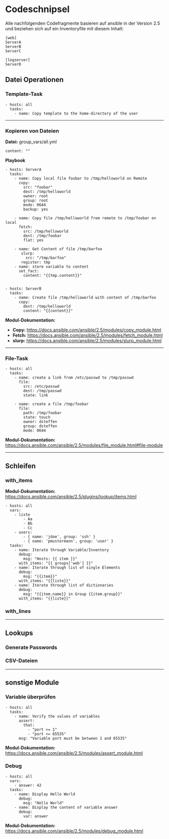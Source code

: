 # Codeschnipsel
Alle nachfolgenden Codefragmente basieren auf ansible in der Version 2.5 und beziehen sich auf ein Inventoryfile mit diesem Inhalt:

```
[web]
ServerA
ServerB
ServerC

[logserver]
ServerD
```


## Datei Operationen
### Template-Task
```
- hosts: all
  tasks:
    - name: Copy template to the home-directory of the user
```

-----------------
### Kopieren von Dateien
**Datei:** group_vars/all.yml
```
content: ""
```

**Playbook**
```
- hosts: ServerA
  tasks:
    - name: Copy local file foobar to /tmp/helloworld on Remote
      copy:
        src: "foobar"
        dest: /tmp/helloworld
        owner: root
        group: root
        mode: 0644
        backup: yes
        
    - name: Copy file /tmp/helloworld from remote to /tmp/foobar on local
      fetch:
        src: /tmp/helloworld
        dest: /tmp/foobar
        flat: yes
        
    - name: Get Content of file /tmp/barfoo
       slurp:
         src: "/tmp/barfoo"
       register: tmp
    - name: store variable to content
      set_fact:
        content: "{{tmp.content}}"  


- hosts: ServerB
  tasks:
    - name: Create file /tmp/helloworld with content of /tmp/barfoo
      copy:
        dest: /tmp/helloworld
        content: "{{content}}"                 
```
**Modul-Dokumentation:**
- **Copy:** https://docs.ansible.com/ansible/2.5/modules/copy_module.html
- **Fetch:** https://docs.ansible.com/ansible/2.5/modules/fetch_module.html
- **slurp:** https://docs.ansible.com/ansible/2.5/modules/slurp_module.html
-----------------

### File-Task
```
- hosts: all
  tasks:
    - name: create a link from /etc/passwd to /tmp/passwd
      file:
        src: /etc/passwd
        dest: /tmp/passwd
        state: link 

    - name: create a file /tmp/foobar
      file:
        path: /tmp/foobar
        state: touch
        owner: dsteffen
        group: dsteffen
        mode: 0644
```
**Modul-Dokumentation:** https://docs.ansible.com/ansible/2.5/modules/file_module.html#file-module

-----------------

## Schleifen
### with_items
**Modul-Dokumentation:** https://docs.ansible.com/ansible/2.5/plugins/lookup/items.html

```
- hosts: all
  vars:
    - liste
        - Aa
        - Bb
        - Cc
    - users:
        - { name: 'jdoe', group: 'ssh' }
        - { name: 'pmustermann', group: 'user' }
  tasks:
    - name: Iterate through Variable/Inventory
      debug:
        msg: "Hosts: {{ item }}"
      with_items: "{{ groups['web'] }}"
    - name: Iterate through list of single Elements
      debug:
        msg: "{{item}}"
      with_items: "{{liste}}"
    - name: Iterate through list of dictionaries
      debug:
        msg: "{{item.name}} in Group {{item.group}}"
      with_items: "{{liste}}"

```

### with_lines

-----------------

## Lookups
### Generate Passwords

### CSV-Dateien

-----------------

## sonstige Module
### Variable überprüfen
```
- hosts: all
  tasks:
    - name: Verify the values of variables
      assert:
        that:
          - "port >= 1"
          - "port <= 65535"
      msg: "Variable port must be between 1 and 65535"
```
**Modul-Dokumentation:** https://docs.ansible.com/ansible/2.5/modules/assert_module.html

### Debug
```
- hosts: all
  vars:
    - answer: 42
  tasks:
    - name: Display Hello World
      debug:
        msg: "Hello World"
    - name: Display the content of variable answer
      debug:
        var: answer
```
**Modul-Dokumentation:** https://docs.ansible.com/ansible/2.5/modules/debug_module.html
